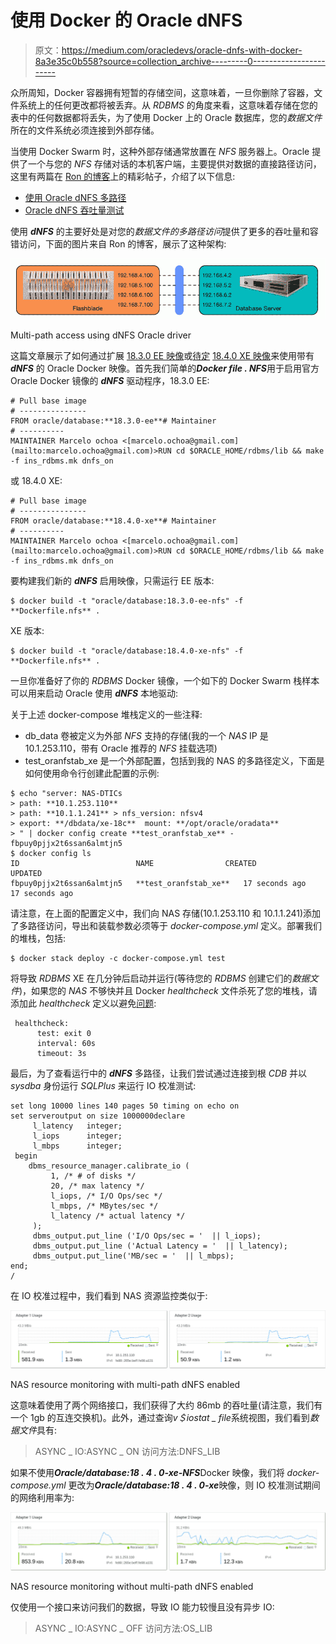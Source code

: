 # 使用 Docker 的 Oracle dNFS

> 原文：<https://medium.com/oracledevs/oracle-dnfs-with-docker-8a3e35c0b558?source=collection_archive---------0----------------------->

众所周知，Docker 容器拥有短暂的存储空间，这意味着，一旦你删除了容器，文件系统上的任何更改都将被丢弃。从 *RDBMS* 的角度来看，这意味着存储在您的表中的任何数据都将丢失，为了使用 Docker 上的 Oracle 数据库，您的*数据文件*所在的文件系统必须连接到外部存储。

当使用 Docker Swarm 时，这种外部存储通常放置在 *NFS* 服务器上。Oracle 提供了一个与您的 *NFS* 存储对话的本机客户端，主要提供对数据的直接路径访问，这里有两篇在 [Ron 的博客](https://ronekins.wordpress.com/)上的精彩帖子，介绍了以下信息:

*   [使用 Oracle dNFS 多路径](https://ronekins.wordpress.com/2018/01/02/using-oracle-dnfs-multi-path/)
*   [Oracle dNFS 吞吐量测试](https://ronekins.wordpress.com/2018/01/03/oracle-dnfs-throughput-testing/)

使用 ***dNFS*** 的主要好处是对您的*数据文件的多路径访问*提供了更多的吞吐量和容错访问，下面的图片来自 Ron 的博客，展示了这种架构:

![](img/808d88288826318169934f67f8ae7c0d.png)

Multi-path access using dNFS Oracle driver

这篇文章展示了如何通过扩展 [18.3.0 EE 映像](https://github.com/oracle/docker-images/tree/master/OracleDatabase/SingleInstance)或[待定](https://github.com/oracle/docker-images/pull/1020) [18.4.0 XE 映像](https://github.com/marcelo-ochoa/docker-images/tree/master/OracleDatabase/SingleInstance/dockerfiles/18.4.0)来使用带有 ***dNFS*** 的 Oracle Docker 映像。首先我们简单的***Docker file . NFS***用于启用官方 Oracle Docker 镜像的 ***dNFS*** 驱动程序，18.3.0 EE:

```
# Pull base image
# ---------------
FROM oracle/database:**18.3.0-ee**# Maintainer
# ----------
MAINTAINER Marcelo ochoa <[marcelo.ochoa@gmail.com](mailto:marcelo.ochoa@gmail.com)>RUN cd $ORACLE_HOME/rdbms/lib && make -f ins_rdbms.mk dnfs_on
```

或 18.4.0 XE:

```
# Pull base image
# ---------------
FROM oracle/database:**18.4.0-xe**# Maintainer
# ----------
MAINTAINER Marcelo ochoa <[marcelo.ochoa@gmail.com](mailto:marcelo.ochoa@gmail.com)>RUN cd $ORACLE_HOME/rdbms/lib && make -f ins_rdbms.mk dnfs_on
```

要构建我们新的 ***dNFS*** 启用映像，只需运行 EE 版本:

```
$ docker build -t "oracle/database:18.3.0-ee-nfs" -f **Dockerfile.nfs** .
```

XE 版本:

```
$ docker build -t "oracle/database:18.4.0-xe-nfs" -f **Dockerfile.nfs** .
```

一旦你准备好了你的 *RDBMS* Docker 镜像，一个如下的 Docker Swarm 栈样本可以用来启动 Oracle 使用 ***dNFS*** 本地驱动:

关于上述 docker-compose 堆栈定义的一些注释:

*   db_data 卷被定义为外部 *NFS* 支持的存储(我的一个 *NAS* IP 是 10.1.253.110，带有 Oracle 推荐的 *NFS* 挂载选项)
*   test_oranfstab_xe 是一个外部配置，包括到我的 NAS 的多路径定义，下面是如何使用命令行创建此配置的示例:

```
$ echo "server: NAS-DTICs
> path: **10.1.253.110**
> path: **10.1.1.241** > nfs_version: nfsv4
> export: **/dbdata/xe-18c**  mount: **/opt/oracle/oradata**
> " | docker config create **test_oranfstab_xe** -
fbpuy0pjjx2t6ssan6almtjn5
$ docker config ls
ID                          NAME                CREATED             UPDATED
fbpuy0pjjx2t6ssan6almtjn5   **test_oranfstab_xe**   17 seconds ago      17 seconds ago
```

请注意，在上面的配置定义中，我们向 NAS 存储(10.1.253.110 和 10.1.1.241)添加了多路径访问，导出和装载参数必须等于 *docker-compose.yml* 定义。部署我们的堆栈，包括:

```
$ docker stack deploy -c docker-compose.yml test
```

将导致 *RDBMS* XE 在几分钟后启动并运行(等待您的 *RDBMS* 创建它们的*数据文件*)，如果您的 *NAS* 不够快并且 Docker *healthcheck* 文件杀死了您的堆栈，请添加此 *healthcheck* 定义以避免[问题](https://github.com/oracle/docker-images/issues/1060):

```
 healthcheck:
      test: exit 0
      interval: 60s
      timeout: 3s
```

最后，为了查看运行中的 ***dNFS*** 多路径，让我们尝试通过连接到根 *CDB* 并以 *sysdba* 身份运行 *SQLPlus* 来运行 IO 校准测试:

```
set long 10000 lines 140 pages 50 timing on echo on
set serveroutput on size 1000000declare
     l_latency   integer;
     l_iops      integer;
     l_mbps      integer;
 begin
    dbms_resource_manager.calibrate_io (
         1, /* # of disks */
         20, /* max latency */
         l_iops, /* I/O Ops/sec */
         l_mbps, /* MBytes/sec */
         l_latency /* actual latency */
     );
     dbms_output.put_line ('I/O Ops/sec = '  || l_iops);
     dbms_output.put_line ('Actual Latency = '  || l_latency);
     dbms_output.put_line('MB/sec = '  || l_mbps);
end;
/
```

在 IO 校准过程中，我们看到 NAS 资源监控类似于:

![](img/1dfad45ee6264cdeef495ce88de28028.png)

NAS resource monitoring with multi-path dNFS enabled

这意味着使用了两个网络接口，我们获得了大约 86mb 的吞吐量(请注意，我们有一个 1gb 的互连交换机)。此外，通过查询*v＄iostat _ file*系统视图，我们看到*数据文件*具有:

> ASYNC _ IO:ASYNC _ ON
> 访问方法:DNFS_LIB

如果不使用***Oracle/database:18 . 4 . 0-xe-NFS***Docker 映像，我们将 *docker-compose.yml* 更改为***Oracle/database:18 . 4 . 0-xe***映像，则 IO 校准测试期间的网络利用率为:

![](img/eb2640f00f1f3f11feb7984f1492c7ea.png)

NAS resource monitoring without multi-path dNFS enabled

仅使用一个接口来访问我们的数据，导致 IO 能力较慢且没有异步 IO:

> ASYNC _ IO:ASYNC _ OFF
> 访问方法:OS_LIB